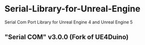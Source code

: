 # Serial-Library-for-Unreal-Engine
Serial Com Port Library for Unreal Engine 4 and Unreal Engine 5
## "Serial COM" v3.0.0 (Fork of UE4Duino)

